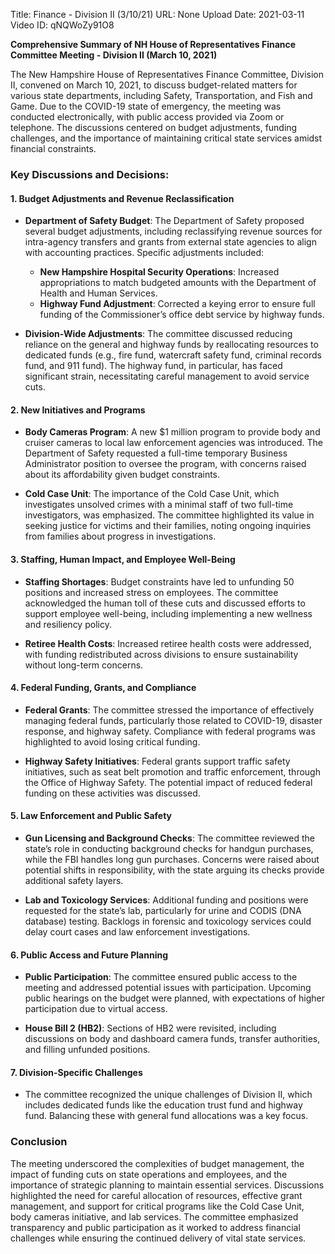 Title: Finance - Division II (3/10/21)
URL: None
Upload Date: 2021-03-11
Video ID: qNQWoZy91O8

**Comprehensive Summary of NH House of Representatives Finance Committee Meeting - Division II (March 10, 2021)**

The New Hampshire House of Representatives Finance Committee, Division II, convened on March 10, 2021, to discuss budget-related matters for various state departments, including Safety, Transportation, and Fish and Game. Due to the COVID-19 state of emergency, the meeting was conducted electronically, with public access provided via Zoom or telephone. The discussions centered on budget adjustments, funding challenges, and the importance of maintaining critical state services amidst financial constraints.

### **Key Discussions and Decisions:**

#### **1. Budget Adjustments and Revenue Reclassification**
- **Department of Safety Budget**: The Department of Safety proposed several budget adjustments, including reclassifying revenue sources for intra-agency transfers and grants from external state agencies to align with accounting practices. Specific adjustments included:
  - **New Hampshire Hospital Security Operations**: Increased appropriations to match budgeted amounts with the Department of Health and Human Services.
  - **Highway Fund Adjustment**: Corrected a keying error to ensure full funding of the Commissioner’s office debt service by highway funds.
  
- **Division-Wide Adjustments**: The committee discussed reducing reliance on the general and highway funds by reallocating resources to dedicated funds (e.g., fire fund, watercraft safety fund, criminal records fund, and 911 fund). The highway fund, in particular, has faced significant strain, necessitating careful management to avoid service cuts.

#### **2. New Initiatives and Programs**
- **Body Cameras Program**: A new $1 million program to provide body and cruiser cameras to local law enforcement agencies was introduced. The Department of Safety requested a full-time temporary Business Administrator position to oversee the program, with concerns raised about its affordability given budget constraints.
  
- **Cold Case Unit**: The importance of the Cold Case Unit, which investigates unsolved crimes with a minimal staff of two full-time investigators, was emphasized. The committee highlighted its value in seeking justice for victims and their families, noting ongoing inquiries from families about progress in investigations.

#### **3. Staffing, Human Impact, and Employee Well-Being**
- **Staffing Shortages**: Budget constraints have led to unfunding 50 positions and increased stress on employees. The committee acknowledged the human toll of these cuts and discussed efforts to support employee well-being, including implementing a new wellness and resiliency policy.
  
- **Retiree Health Costs**: Increased retiree health costs were addressed, with funding redistributed across divisions to ensure sustainability without long-term concerns.

#### **4. Federal Funding, Grants, and Compliance**
- **Federal Grants**: The committee stressed the importance of effectively managing federal funds, particularly those related to COVID-19, disaster response, and highway safety. Compliance with federal programs was highlighted to avoid losing critical funding.
  
- **Highway Safety Initiatives**: Federal grants support traffic safety initiatives, such as seat belt promotion and traffic enforcement, through the Office of Highway Safety. The potential impact of reduced federal funding on these activities was discussed.

#### **5. Law Enforcement and Public Safety**
- **Gun Licensing and Background Checks**: The committee reviewed the state’s role in conducting background checks for handgun purchases, while the FBI handles long gun purchases. Concerns were raised about potential shifts in responsibility, with the state arguing its checks provide additional safety layers.
  
- **Lab and Toxicology Services**: Additional funding and positions were requested for the state’s lab, particularly for urine and CODIS (DNA database) testing. Backlogs in forensic and toxicology services could delay court cases and law enforcement investigations.

#### **6. Public Access and Future Planning**
- **Public Participation**: The committee ensured public access to the meeting and addressed potential issues with participation. Upcoming public hearings on the budget were planned, with expectations of higher participation due to virtual access.
  
- **House Bill 2 (HB2)**: Sections of HB2 were revisited, including discussions on body and dashboard camera funds, transfer authorities, and filling unfunded positions.

#### **7. Division-Specific Challenges**
- The committee recognized the unique challenges of Division II, which includes dedicated funds like the education trust fund and highway fund. Balancing these with general fund allocations was a key focus.

### **Conclusion**
The meeting underscored the complexities of budget management, the impact of funding cuts on state operations and employees, and the importance of strategic planning to maintain essential services. Discussions highlighted the need for careful allocation of resources, effective grant management, and support for critical programs like the Cold Case Unit, body cameras initiative, and lab services. The committee emphasized transparency and public participation as it worked to address financial challenges while ensuring the continued delivery of vital state services.